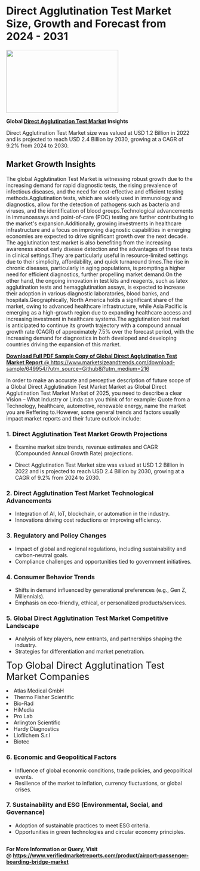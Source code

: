 <H1>Direct Agglutination Test Market Size, Growth and Forecast from 2024 - 2031</H1><img class="aligncenter size-medium wp-image-584254" src="https://thirdeyenews.in/wp-content/uploads/2024/09/Global-Market-Research-300x168.jpeg" alt="" width="300" height="168" /><p><strong>Global&nbsp;<a href="https://www.marketsizeandtrends.com/download-sample/649954/?utm_source=Github8j?utm_medium=216">Direct Agglutination Test Market</a> Insights</strong></p><p>Direct Agglutination Test Market size was valued at USD 1.2 Billion in 2022 and is projected to reach USD 2.4 Billion by 2030, growing at a CAGR of 9.2% from 2024 to 2030.</p><p><h2>Market Growth Insights</h2> The global Agglutination Test Market is witnessing robust growth due to the increasing demand for rapid diagnostic tests, the rising prevalence of infectious diseases, and the need for cost-effective and efficient testing methods.Agglutination tests, which are widely used in immunology and diagnostics, allow for the detection of pathogens such as bacteria and viruses, and the identification of blood groups.Technological advancements in immunoassays and point-of-care (POC) testing are further contributing to the market's expansion.Additionally, growing investments in healthcare infrastructure and a focus on improving diagnostic capabilities in emerging economies are expected to drive significant growth over the next decade.<a href="https://example.com/sample"></a> The agglutination test market is also benefiting from the increasing awareness about early disease detection and the advantages of these tests in clinical settings.They are particularly useful in resource-limited settings due to their simplicity, affordability, and quick turnaround times.The rise in chronic diseases, particularly in aging populations, is prompting a higher need for efficient diagnostics, further propelling market demand.On the other hand, the ongoing innovation in test kits and reagents, such as latex agglutination tests and hemagglutination assays, is expected to increase their adoption in various diagnostic laboratories, blood banks, and hospitals.Geographically, North America holds a significant share of the market, owing to advanced healthcare infrastructure, while Asia Pacific is emerging as a high-growth region due to expanding healthcare access and increasing investment in healthcare systems.The agglutination test market is anticipated to continue its growth trajectory with a compound annual growth rate (CAGR) of approximately 7.5% over the forecast period, with the increasing demand for diagnostics in both developed and developing countries driving the expansion of this market.<a href="https://example.com/more"></p><p><span class=""><strong>Download Full PDF Sample Copy of Global Direct Agglutination Test Market Report</strong> @ <a href="https://www.marketsizeandtrends.com/download-sample/649954/?utm_source=Github8j?utm_medium=216" target="_blank">https://www.marketsizeandtrends.com/download-sample/649954/?utm_source=Github8j?utm_medium=216</a></span></p><p>In order to make an accurate and perceptive description of future scope of a Global&nbsp;Direct Agglutination Test Market Market as Global&nbsp;Direct Agglutination Test Market Market of 2025, you need to describe a clear Vision &ndash; What Industry or Linda can you think of for example: Quote from a Technology, healthcare, automotive, renewable energy, name the market you are Reffering to.However, some general trends and factors usually impact market reports and their future outlook include:</p><h3>1.&nbsp;<strong>Direct Agglutination Test Market Growth Projections</strong></h3><ul><li>Examine market size trends, revenue estimates and CAGR (Compounded Annual Growth Rate) projections.</li><li><p>Direct Agglutination Test Market size was valued at USD 1.2 Billion in 2022 and is projected to reach USD 2.4 Billion by 2030, growing at a CAGR of 9.2% from 2024 to 2030.</p></li></ul><h3>2.&nbsp;<strong>Direct Agglutination Test Market Technological Advancements</strong></h3><ul><li>Integration of AI, IoT, blockchain, or automation in the industry.</li><li>Innovations driving cost reductions or improving efficiency.</li></ul><h3>3.&nbsp;<strong>Regulatory and Policy Changes</strong></h3><ul><li>Impact of global and regional regulations, including sustainability and carbon-neutral goals.</li><li>Compliance challenges and opportunities tied to government initiatives.</li></ul><h3>4.&nbsp;<strong>Consumer Behavior Trends</strong></h3><ul><li>Shifts in demand influenced by generational preferences (e.g., Gen Z, Millennials).</li><li>Emphasis on eco-friendly, ethical, or personalized products/services.</li></ul><h3>5.&nbsp;<strong>Global Direct Agglutination Test Market Competitive Landscape</strong></h3><ul><li>Analysis of key players, new entrants, and partnerships shaping the industry.</li><li>Strategies for differentiation and market penetration.</li></ul><p data-pm-slice="1 1 []"><span style="color: inherit; font-family: inherit; font-size: 25px;">Top Global Direct Agglutination Test Market Companies</span></p><div class="" data-test-id=""><p><li>Atlas Medical GmbH</li><li> Thermo Fisher Scientific</li><li> Bio-Rad</li><li> HiMedia</li><li> Pro Lab</li><li> Arlington Scientific</li><li> Hardy Diagnostics</li><li> Liofilchem S.r.l</li><li> Biotec</li></p></div><h3>6.&nbsp;<strong>Economic and Geopolitical Factors</strong></h3><ul><li>Influence of global economic conditions, trade policies, and geopolitical events.</li><li>Resilience of the market to inflation, currency fluctuations, or global crises.</li></ul><h3>7.&nbsp;<strong>Sustainability and ESG (Environmental, Social, and Governance)</strong></h3><ul><li>Adoption of sustainable practices to meet ESG criteria.</li><li>Opportunities in green technologies and circular economy principles.</li></ul><h2><strong style="font-size: 14px;">For More Information or Query, Visit @&nbsp;</strong><a style="background-color: #ffffff; font-size: 14px;" href="https://www.marketsizeandtrends.com/report/direct-agglutination-test-market/" target="_blank">https://www.verifiedmarketreports.com/product/airport-passenger-boarding-bridge-market</a></h2>